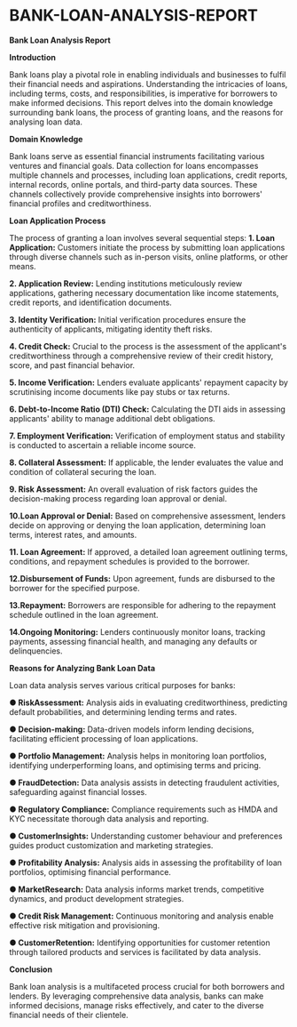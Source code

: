 # BANK-LOAN-ANALYSIS-REPORT
**Bank Loan Analysis Report**

 **Introduction**
 
 Bank loans play a pivotal role in enabling individuals and businesses to fulfil their financial
 needs and aspirations. Understanding the intricacies of loans, including terms, costs, and
 responsibilities, is imperative for borrowers to make informed decisions. This report delves
 into the domain knowledge surrounding bank loans, the process of granting loans, and the
 reasons for analysing loan data.
 
 **Domain Knowledge**
 
 Bank loans serve as essential financial instruments facilitating various ventures and financial
 goals. Data collection for loans encompasses multiple channels and processes, including loan
 applications, credit reports, internal records, online portals, and third-party data sources.
 These channels collectively provide comprehensive insights into borrowers' financial profiles
 and creditworthiness.
 
 **Loan Application Process**
 
 The process of granting a loan involves several sequential steps:
 **1. Loan Application:** Customers initiate the process by submitting loan applications
 through diverse channels such as in-person visits, online platforms, or other means.
 
 **2. Application Review:** Lending institutions meticulously review applications,
 gathering necessary documentation like income statements, credit reports, and
 identification documents.
 
 **3. Identity Verification:** Initial verification procedures ensure the authenticity of
 applicants, mitigating identity theft risks.
 
 **4. Credit Check:** Crucial to the process is the assessment of the applicant's
 creditworthiness through a comprehensive review of their credit history, score, and
 past financial behavior.
 
 **5. Income Verification:** Lenders evaluate applicants' repayment capacity by scrutinising
 income documents like pay stubs or tax returns.
 
 **6. Debt-to-Income Ratio (DTI) Check:** Calculating the DTI aids in assessing
 applicants' ability to manage additional debt obligations.
 
 **7. Employment Verification:** Verification of employment status and stability is
 conducted to ascertain a reliable income source.
 
**8. Collateral Assessment:** If applicable, the lender evaluates the value and condition of
 collateral securing the loan.
 
 **9. Risk Assessment:** An overall evaluation of risk factors guides the decision-making
 process regarding loan approval or denial.
 
 **10.Loan Approval or Denial:** Based on comprehensive assessment, lenders decide on
 approving or denying the loan application, determining loan terms, interest rates, and
 amounts.
 
 **11. Loan Agreement:** If approved, a detailed loan agreement outlining terms, conditions,
 and repayment schedules is provided to the borrower.
 
 **12.Disbursement of Funds:** Upon agreement, funds are disbursed to the borrower for
 the specified purpose.
 
 **13.Repayment:** Borrowers are responsible for adhering to the repayment schedule
 outlined in the loan agreement.
 
 **14.Ongoing Monitoring:** Lenders continuously monitor loans, tracking payments,
 assessing financial health, and managing any defaults or delinquencies.
 
 **Reasons for Analyzing Bank Loan Data**
 
 Loan data analysis serves various critical purposes for banks:
 
 **● RiskAssessment:** Analysis aids in evaluating creditworthiness, predicting default
 probabilities, and determining lending terms and rates.
 
 **● Decision-making:** Data-driven models inform lending decisions, facilitating efficient
 processing of loan applications.
 
 **● Portfolio Management:** Analysis helps in monitoring loan portfolios, identifying
 underperforming loans, and optimising terms and pricing.
 
 **● FraudDetection:** Data analysis assists in detecting fraudulent activities, safeguarding
 against financial losses.
 
 **● Regulatory Compliance:** Compliance requirements such as HMDA and KYC
 necessitate thorough data analysis and reporting.
 
**● CustomerInsights:** Understanding customer behaviour and preferences guides
 product customization and marketing strategies.
 
 **● Profitability Analysis:** Analysis aids in assessing the profitability of loan portfolios,
 optimising financial performance.
 
 **● MarketResearch:** Data analysis informs market trends, competitive dynamics, and
 product development strategies.
 
 **● Credit Risk Management:** Continuous monitoring and analysis enable effective risk
 mitigation and provisioning.
 
 **● CustomerRetention:** Identifying opportunities for customer retention through
 tailored products and services is facilitated by data analysis.
 
 **Conclusion**
 
 Bank loan analysis is a multifaceted process crucial for both borrowers and lenders. By
 leveraging comprehensive data analysis, banks can make informed decisions, manage risks
 effectively, and cater to the diverse financial needs of their clientele.
